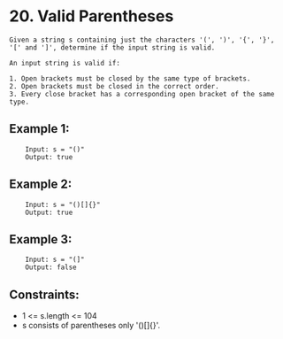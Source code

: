 # 20. Valid Parentheses

```
Given a string s containing just the characters '(', ')', '{', '}', '[' and ']', determine if the input string is valid.

An input string is valid if:

1. Open brackets must be closed by the same type of brackets.
2. Open brackets must be closed in the correct order.
3. Every close bracket has a corresponding open bracket of the same type.
```

## Example 1:

```
    Input: s = "()"
    Output: true
```

## Example 2:

```
    Input: s = "()[]{}"
    Output: true
```

## Example 3:

```
    Input: s = "(]"
    Output: false
```

## Constraints:

-   1 <= s.length <= 104
-   s consists of parentheses only '()[]{}'.
